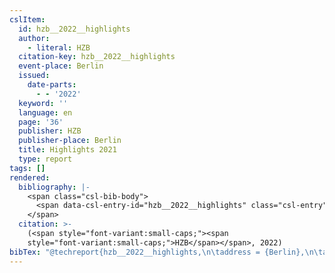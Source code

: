 ```yaml
---
cslItem:
  id: hzb__2022__highlights
  author:
    - literal: HZB
  citation-key: hzb__2022__highlights
  event-place: Berlin
  issued:
    date-parts:
      - - '2022'
  keyword: ''
  language: en
  page: '36'
  publisher: HZB
  publisher-place: Berlin
  title: Highlights 2021
  type: report
tags: []
rendered:
  bibliography: |-
    <span class="csl-bib-body">
      <span data-csl-entry-id="hzb__2022__highlights" class="csl-entry"><span class='author-bib'>HZB</span>. <span class='date-bib'>(2022)</span>. <span class='title'><i><b><span style="font-style:normal;">Highlights 2021</span></b></i></span> (S. 36). HZB.</span>
    </span>
  citation: >-
    (<span style="font-variant:small-caps;"><span
    style="font-variant:small-caps;">HZB</span></span>, 2022)
bibTex: "@techreport{hzb__2022__highlights,\n\taddress = {Berlin},\n\tauthor = {{HZB}},\n\tyear = {2022},\n\tpages = {36},\n\tinstitution = {HZB},\n\ttitle = {Highlights 2021},\n}\n\n"
---
```


